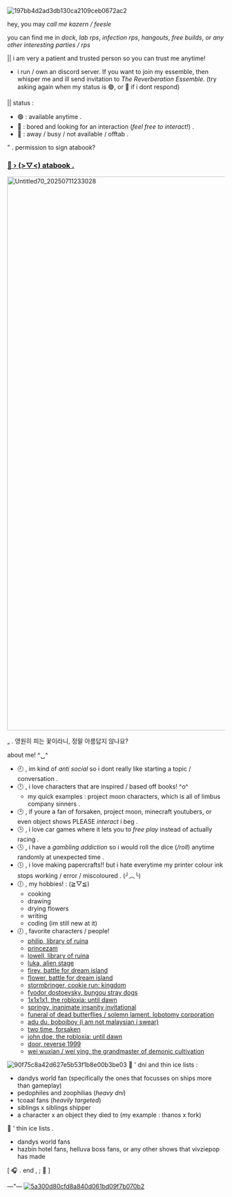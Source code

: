 ![197bb4d2ad3db130ca2109ceb0672ac2](https://github.com/user-attachments/assets/285abaf1-0cf4-4064-9a27-6f4f3516eb33)
<!-- introduction -->
hey, you may *call me kazern / feesle*

you can find me in *dock*, *lab rps*, *infection rps*, *hangouts*, *free builds*, or *any other interesting parties / rps*

|| i am very a patient and trusted person so you can trust me anytime!

   + i run / own an discord server. If you want to join my essemble, then whisper me and ill send invitation to _The Reverberation Essemble_. (try asking again when my status is 🟢, or 💬 if i dont respond)

|| status :
  + 🟢 : available anytime .
  + 💬 : bored and looking for an interaction (*feel free to interact!*) .
  + 🌙 : away / busy / not available / offtab .
<!-- link -->

" . permission to sign atabook?

### [🍇 › (⁠>⁠▽⁠<⁠) atabook .](https://dawnkazern.atabook.org/)
<!-- about or fun facts log -->
<img width="1280" height="1280" alt="Untitled70_20250711233028" src="https://github.com/user-attachments/assets/ece8c9a3-8eb0-4b71-90c6-67964aaebecf" />

„ . 영원히 피는 꽃이라니, 정말 아름답지 않나요?

about me! ^⁠‿⁠^
- 🕘 , im kind of *anti social* so i dont really like starting a topic / conversation .
- 🕛 , i love characters that are inspired / based off books! ^o^
  + my quick examples : project moon characters, which is all of limbus company sinners .
- 🕑 , if youre a fan of forsaken, project moon, minecraft youtubers, or even object shows PLEASE *interact* i beg .
- 🕒 , i love car games where it lets you to *free play* instead of actually racing .
- 🕓 , i have a *gambling addiction* so i would roll the dice (*/roll*) anytime randomly at unexpected time .
- 🕔 , i love making papercrafts!! but i hate everytime my printer colour ink stops working / error / miscoloured . (⁠╯⁠︵⁠╰)
- 🕕 , my hobbies! : (⁠≧⁠▽⁠≦⁠)
   + cooking
   + drawing
   + drying flowers
   + writing
   + coding (im still new at it)
- 🕖 , favorite characters / people!
   + [philip, library of ruina](https://libraryofruina.wiki.gg/wiki/Philip)
   + [princezam](https://lifesteal.fandom.com/wiki/PrinceZam)
   + [lowell, library of ruina](https://libraryofruina.wiki.gg/wiki/Lowell)
   + [luka, alien stage](https://alienstage.fandom.com/wiki/Luka)
   + [firey, battle for dream island](https://battlefordreamisland.fandom.com/wiki/Firey)
   + [flower, battle for dream island](https://battlefordreamisland.fandom.com/wiki/Flower)
   + [stormbringer, cookie run: kingdom](https://cookierunkingdom.fandom.com/wiki/Stormbringer_Cookie)
   + [fyodor dostoevsky, bungou stray dogs](https://bungostraydogs.fandom.com/wiki/Fyodor_Dostoevsky)
   + [1x1x1x1, the robloxia: until dawn](https://trud.fandom.com/wiki/1x1x1x1)
   + [springy, inanimate insanity invitational](https://inanimateinsanity.fandom.com/wiki/Springy)
   + [funeral of dead butterflies / solemn lament, lobotomy corporation](https://lobotomycorp.fandom.com/wiki/The_Funeral_of_the_Dead_Butterflies)
   + [adu du, boboiboy (i am not malaysian i swear)](https://boboiboy.fandom.com/wiki/Adu_Du)
   + [two time, forsaken](https://forsaken2024.fandom.com/wiki/Two_Time)
   + [john doe, the robloxia: until dawn](https://trud.fandom.com/wiki/John_Doe)
   + [door, reverse 1999](https://reverse1999.fandom.com/wiki/Door)
   + [wei wuxian / wei ying, the grandmaster of demonic cultivation](https://modao-zushi.fandom.com/wiki/Wei_Wuxian)
<!-- dni / thin ice log -->
![90f75c8a42d627e5b53f1b8e00b3be03](https://github.com/user-attachments/assets/bfb3b113-8329-4183-b1e8-418c9d030b8b)
📜 ' dni and thin ice lists :
  + dandys world fan (specifically the ones that focusses on ships more than gameplay)
  + pedophiles and zoophilias (*heavy dni*)
  + tcoaal fans (*heavily targeted*)
  + siblings x siblings shipper
  + a character x an object they died to (my example : thanos x fork)

📜 ' thin ice lists .
 + dandys world fans
 + hazbin hotel fans, helluva boss fans, or any other shows that vivziepop has made

<!-- end -->
[ 🎧 . end , ; 🌙 ]

—"—
[![5a300d80cfd8a840d061bd09f7b070b2](https://github.com/user-attachments/assets/07e26906-b4c0-49d8-bccb-127a54acfa4c)
](https://deltarune.com/lancer/)
